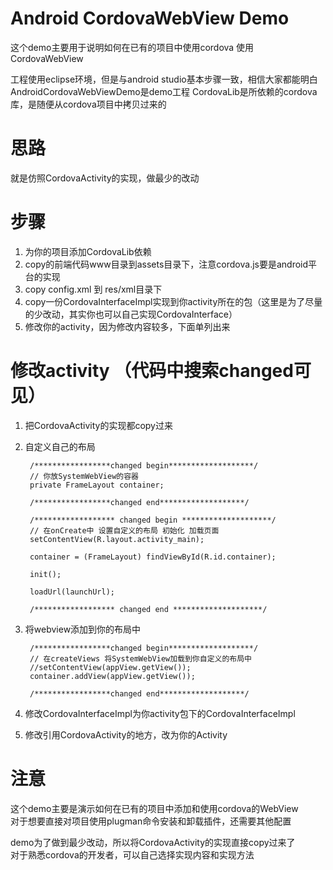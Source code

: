 # Android CordovaWebView Demo
这个demo主要用于说明如何在已有的项目中使用cordova 使用CordovaWebView

工程使用eclipse环境，但是与android studio基本步骤一致，相信大家都能明白  
AndroidCordovaWebViewDemo是demo工程
CordovaLib是所依赖的cordova库，是随便从cordova项目中拷贝过来的

# 思路
就是仿照CordovaActivity的实现，做最少的改动

# 步骤
1. 为你的项目添加CordovaLib依赖
2. copy的前端代码www目录到assets目录下，注意cordova.js要是android平台的实现
3. copy config.xml 到 res/xml目录下
4. copy一份CordovaInterfaceImpl实现到你activity所在的包（这里是为了尽量的少改动，其实你也可以自己实现CordovaInterface）
5. 修改你的activity，因为修改内容较多，下面单列出来

# 修改activity （代码中搜索changed可见）
1. 把CordovaActivity的实现都copy过来
2. 自定义自己的布局  

        /*****************changed begin*******************/
        // 你放SystemWebView的容器
        private FrameLayout container;
        
        /*****************changed end*******************/
        
        /****************** changed begin ********************/
        // 在onCreate中 设置自定义的布局 初始化 加载页面
        setContentView(R.layout.activity_main);

        container = (FrameLayout) findViewById(R.id.container);

        init();

        loadUrl(launchUrl);

        /****************** changed end ********************/

3. 将webview添加到你的布局中

        /*****************changed begin*******************/
        // 在createViews 将SystemWebView加载到你自定义的布局中
        //setContentView(appView.getView());
        container.addView(appView.getView());

        /*****************changed end*******************/

4. 修改CordovaInterfaceImpl为你activity包下的CordovaInterfaceImpl
5. 修改引用CordovaActivity的地方，改为你的Activity

# 注意
这个demo主要是演示如何在已有的项目中添加和使用cordova的WebView  
对于想要直接对项目使用plugman命令安装和卸载插件，还需要其他配置  

demo为了做到最少改动，所以将CordovaActivity的实现直接copy过来了  
对于熟悉cordova的开发者，可以自己选择实现内容和实现方法